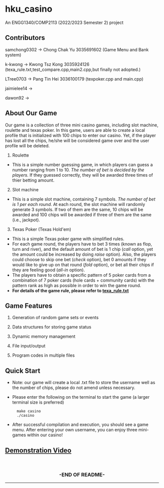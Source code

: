 # hku_casino

An ENGG1340/COMP2113 (2022/2023 Semester 2) project

## Contributors

samchong0302 -> Chong Chak Yu 3035691602 (Game Menu and Bank system)

k-kwong -> Kwong Tsz Kong 3035924126 (texa_rule.txt,test_compare.cpp,main2.cpp,but finally not adopted.)

LTree0703 -> Pang Tin Hei 3036100179 (texpoker.cpp and main.cpp)

jaimielee14 ->

dawon92 ->

## About Our Game
Our game is a collection of three mini casino games, including slot machine, roulette and texas poker. In this game, users are able to create a local profile that is initialized with 100 chips to enter our casino. Yet, if the player has lost all the chips, he/she will be considered game over and the user profile will be deleted.

1. Roulette

- This is a simple number guessing game, in which players can guess a number ranging from 1 to 10. *The number of bet is decided by the players.* If they guessed correctly, they will be awarded three times of thier betting amount.

2. Slot machine

- This is a simple slot machine, containing 7 symbols. *The number of bet is 1 per each round.* At each round, the slot machine will randomly generate 3 symbols. If two of them are the same, 10 chips will be awarded and 100 chips will be awarded if three of them are the same (i.e., jackpot).

3. Texas Poker (Texas Hold'em)

- This is a simple Texas poker game with simplified rules. 
- For each game round, the players have to bet 3 times (known as flop, turn and river), and the default amount of bet is 1 chip (*call* option, yet the amount could be increased by doing *raise* option). Also, the players could choose to skip one bet (*check* option), bet 0 amounts if they would like to give up on that round (*fold* option), or bet all their chips if they are feeling good (*all-in* option).
- The players have to obtain a specific pattern of 5 poker cards from a combination of 7 poker cards (hole cards + community cards) with the pattern rank as high as possible in order to win the game round. 
- **For details of the game rule, please refer to [texa_rule.txt](https://github.com/LTree0703/hku_casino/blob/main/texa_rule.txt)**

## Game Features
1. Generation of random game sets or events


2. Data structures for storing game status

3. Dynamic memory management

4. File input/output 

5. Program codes in multiple files

## Quick Start
- Note: our game will create a local .txt file to store the username well as the number of chips, please do not amend unless necessary.
- Please enter the following on the terminal to start the game (a larger terminal size is preferred)

        make casino
        ./casino

- After successful compilation and execution, you should see a game menu. After entering your own username, you can enjoy three mini-games within our casino!

## [Demonstration Video](https://youtu.be/u7m6LBkFRbQ)

<br>

### <center> -END OF README- <center>

---
